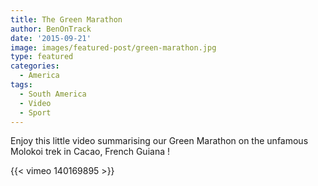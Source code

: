 ```yaml
---
title: The Green Marathon
author: BenOnTrack
date: '2015-09-21'
image: images/featured-post/green-marathon.jpg
type: featured
categories:
  - America
tags:
  - South America
  - Video
  - Sport
---
```


Enjoy this little video summarising our Green Marathon on the unfamous Molokoi trek in Cacao, French Guiana !

{{< vimeo 140169895 >}}
